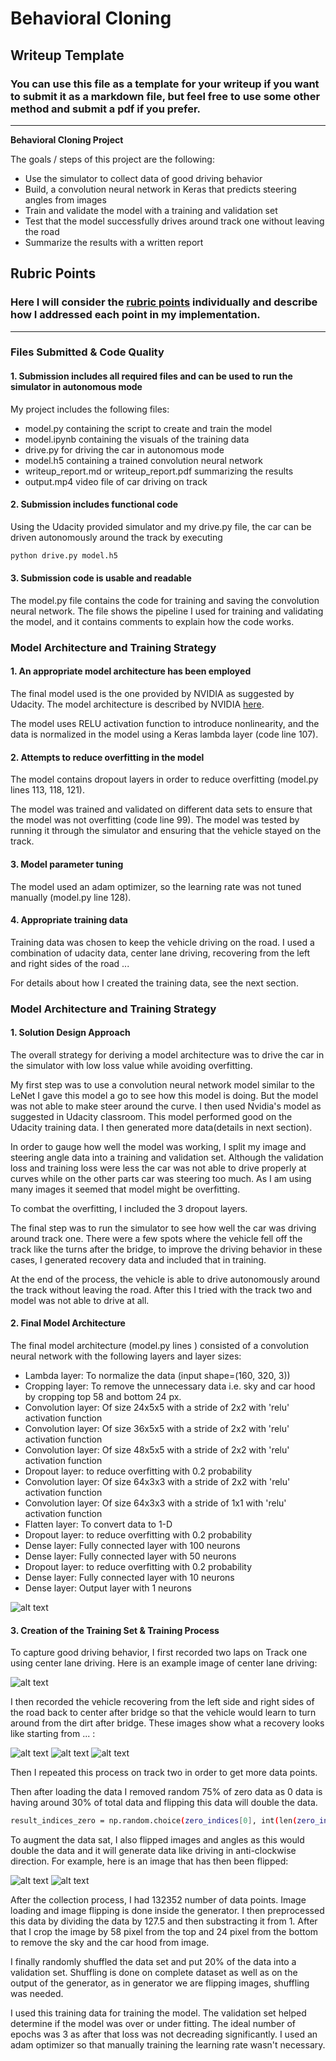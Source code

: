 # **Behavioral Cloning** 

## Writeup Template

### You can use this file as a template for your writeup if you want to submit it as a markdown file, but feel free to use some other method and submit a pdf if you prefer.

---

**Behavioral Cloning Project**

The goals / steps of this project are the following:
* Use the simulator to collect data of good driving behavior
* Build, a convolution neural network in Keras that predicts steering angles from images
* Train and validate the model with a training and validation set
* Test that the model successfully drives around track one without leaving the road
* Summarize the results with a written report


## Rubric Points
### Here I will consider the [rubric points](https://review.udacity.com/#!/rubrics/432/view) individually and describe how I addressed each point in my implementation.  

---
### Files Submitted & Code Quality

#### 1. Submission includes all required files and can be used to run the simulator in autonomous mode

My project includes the following files:
* model.py containing the script to create and train the model
* model.ipynb containing the visuals of the training data 
* drive.py for driving the car in autonomous mode
* model.h5 containing a trained convolution neural network 
* writeup_report.md or writeup_report.pdf summarizing the results
* output.mp4 video file of car driving on track

#### 2. Submission includes functional code
Using the Udacity provided simulator and my drive.py file, the car can be driven autonomously around the track by executing 
```sh
python drive.py model.h5
```

#### 3. Submission code is usable and readable

The model.py file contains the code for training and saving the convolution neural network. The file shows the pipeline I used for training and validating the model, and it contains comments to explain how the code works.

### Model Architecture and Training Strategy

#### 1. An appropriate model architecture has been employed

The final model used is the one provided by NVIDIA as suggested by Udacity. The model architecture is described by NVIDIA [here](https://images.nvidia.com/content/tegra/automotive/images/2016/solutions/pdf/end-to-end-dl-using-px.pdf). 

The model uses RELU activation function to introduce nonlinearity, and the data is normalized in the model using a Keras lambda layer (code line 107). 

#### 2. Attempts to reduce overfitting in the model

The model contains dropout layers in order to reduce overfitting (model.py lines 113, 118, 121). 

The model was trained and validated on different data sets to ensure that the model was not overfitting (code line 99). The model was tested by running it through the simulator and ensuring that the vehicle stayed on the track.

#### 3. Model parameter tuning

The model used an adam optimizer, so the learning rate was not tuned manually (model.py line 128).

#### 4. Appropriate training data

Training data was chosen to keep the vehicle driving on the road. I used a combination of udacity data, center lane driving, recovering from the left and right sides of the road ... 

For details about how I created the training data, see the next section. 

### Model Architecture and Training Strategy

#### 1. Solution Design Approach

The overall strategy for deriving a model architecture was to drive the car in the simulator with low loss value while avoiding overfitting.

My first step was to use a convolution neural network model similar to the LeNet I gave this model a go to see how this model is doing. But the model was not able to make steer around the curve. I then used Nvidia's model as suggested in Udacity classroom. This model performed good on the Udacity training data. I then generated more data(details in next section).

In order to gauge how well the model was working, I split my image and steering angle data into a training and validation set. Although the validation loss and training loss were less the car was not able to drive properly at curves while on the other parts car was steering too much. As I am using many images it seemed that model might be overfitting. 

To combat the overfitting, I included the 3 dropout layers.

The final step was to run the simulator to see how well the car was driving around track one. There were a few spots where the vehicle fell off the track like the turns after the bridge, to improve the driving behavior in these cases, I generated recovery data and included that in training.

At the end of the process, the vehicle is able to drive autonomously around the track without leaving the road.
After this I tried with the track two and model was not able to drive at all.

#### 2. Final Model Architecture

The final model architecture (model.py lines ) consisted of a convolution neural network with the following layers and layer sizes:
* Lambda layer: To normalize the data (input shape=(160, 320, 3))
* Cropping layer: To remove the unnecessary data i.e. sky and car hood by cropping top 58 and bottom 24 px.
* Convolution layer: Of size 24x5x5 with a stride of 2x2 with 'relu' activation function
* Convolution layer: Of size 36x5x5 with a stride of 2x2 with 'relu' activation function
* Convolution layer: Of size 48x5x5 with a stride of 2x2 with 'relu' activation function
* Dropout layer: to reduce overfitting with 0.2 probability
* Convolution layer: Of size 64x3x3 with a stride of 2x2 with 'relu' activation function
* Convolution layer: Of size 64x3x3 with a stride of 1x1 with 'relu' activation function
* Flatten layer: To convert data to 1-D
* Dropout layer: to reduce overfitting with 0.2 probability
* Dense layer: Fully connected layer with 100 neurons
* Dense layer: Fully connected layer with 50 neurons
* Dropout layer: to reduce overfitting with 0.2 probability
* Dense layer: Fully connected layer with 10 neurons
* Dense layer: Output layer with 1 neurons

![alt text](images/model.jpg)



#### 3. Creation of the Training Set & Training Process

To capture good driving behavior, I first recorded two laps on Track one using center lane driving. Here is an example image of center lane driving:

![alt text](images/center_2018_02_23_14_17_46_967.jpg)

I then recorded the vehicle recovering from the left side and right sides of the road back to center after bridge so that the vehicle would learn to turn around from the dirt after bridge. These images show what a recovery looks like starting from ... :

![alt text](images/center_2018_02_23_14_18_42_095.jpg)
![alt text](images/center_2018_02_23_14_18_42_705.jpg)
![alt text](images/center_2018_02_23_14_18_44_232.jpg)

Then I repeated this process on track two in order to get more data points.

Then after loading the data I removed random 75% of zero data as 0 data is having around 30% of total data and flipping this data will double the data.
``` sh
result_indices_zero = np.random.choice(zero_indices[0], int(len(zero_indices[0])/4))
```

To augment the data sat, I also flipped images and angles as this would double the data and it will generate data like driving in anti-clockwise direction. For example, here is an image that has then been flipped:

![alt text](images/center_2018_02_23_14_19_52_063.jpg)
![alt text](images/center_2018_02_23_14_19_52_063_flipped.jpg)

After the collection process, I had 132352 number of data points. Image loading and image flipping is done inside the generator. I then preprocessed this data by dividing the data by 127.5 and then substracting it from 1. After that I crop the image by 58 pixel from the top and 24 pixel from the bottom to remove the sky and the car hood from image.

I finally randomly shuffled the data set and put 20% of the data into a validation set. Shuffling is done on complete dataset as well as on the output of the generator, as in generator we are flipping images, shuffling was needed.

I used this training data for training the model. The validation set helped determine if the model was over or under fitting. The ideal number of epochs was 3 as after that loss was not decreading significantly. I used an adam optimizer so that manually training the learning rate wasn't necessary.
